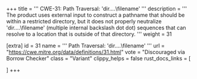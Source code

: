+++
title = '''
CWE-31: Path Traversal: 'dir\..\..\filename'
'''
description	= '''
The product uses external input to construct a pathname that should be within a restricted directory, but it does not properly neutralize 'dir\..\..\filename' (multiple internal backslash dot dot) sequences that can resolve to a location that is outside of that directory.
'''
weight = 31

[extra]
id = 31
name = '''
Path Traversal: 'dir\..\..\filename'
'''
url = "https://cwe.mitre.org/data/definitions/31.html"
vote = "Discouraged via Borrow Checker"
class = "Variant"
clippy_helps = false
rust_docs_links = [
	
]
+++
